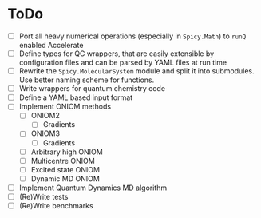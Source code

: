# ToDo

- [ ] Port all heavy numerical operations (especially in `Spicy.Math`) to `runQ` enabled Accelerate
- [ ] Define types for QC wrappers, that are easily extensible by configuration files and can be parsed by YAML files at run time
- [ ] Rewrite the `Spicy.MolecularSystem` module and split it into submodules. Use better naming scheme for functions.
- [ ] Write wrappers for quantum chemistry code
- [ ] Define a YAML based input format
- [ ] Implement ONIOM methods
  - [ ] ONIOM2
    - [ ] Gradients
  - [ ] ONIOM3
    - [ ] Gradients
  - [ ] Arbitrary high ONIOM
  - [ ] Multicentre ONIOM
  - [ ] Excited state ONIOM
  - [ ] Dynamic MD ONIOM
- [ ] Implement Quantum Dynamics MD algorithm
- [ ] (Re)Write tests
- [ ] (Re)Write benchmarks
